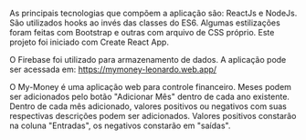 As principais tecnologias que compõem a aplicação são: ReactJs e NodeJs. São utilizados hooks ao invés das classes do ES6. Algumas estilizações foram feitas com Bootstrap e outras com arquivo de CSS próprio. Este projeto foi iniciado com Create React App.

O Firebase foi utilizado para armazenamento de dados.
A aplicação pode ser acessada em: https://mymoney-leonardo.web.app/

O My-Money é uma aplicação web para controle financeiro. 
Meses podem ser adicionados pelo botão "Adicionar Mês" dentro de cada ano existente. Dentro de cada mês adicionado, valores positivos ou negativos com suas respectivas descrições podem ser adicionados. 
Valores positivos constarão na coluna "Entradas", os negativos constarão em "saídas".





